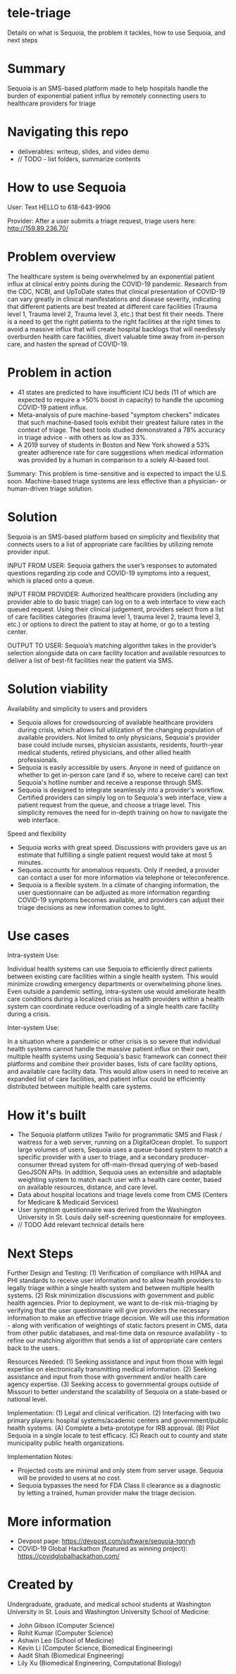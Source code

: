 # tele-triage
Details on what is Sequoia, the problem it tackles, how to use Sequoia, and next steps

# Summary
Sequoia is an SMS-based platform made to help hospitals handle the burden of exponential patient influx by remotely connecting users to healthcare providers for triage

# Navigating this repo
* deliverables: writeup, slides, and video demo
* // TODO - list folders, summarize contents

# How to use Sequoia
User: Text HELLO to 618-643-9906

Provider: After a user submits a triage request, triage users here: http://159.89.236.70/

# Problem overview
The healthcare system is being overwhelmed by an exponential patient influx at clinical entry points during the COVID-19 pandemic. Research from the CDC, NCBI, and UpToDate states that clinical presentation of COVID-19 can vary greatly in clinical manifestations and disease severity, indicating that different patients are best treated at different care facilities (Trauma level 1, Trauma level 2, Trauma level 3, etc.) that best fit their needs. There is a need to get the right patients to the right facilities at the right times to avoid a massive influx that will create hospital backlogs that will needlessly overburden health care facilities, divert valuable time away from in-person care, and hasten the spread of COVID-19.

# Problem in action
* 41 states are predicted to have insufficient ICU beds (11 of which are expected to require a >50% boost in capacity) to handle the upcoming COVID-19 patient influx.
* Meta-analysis of pure machine-based "symptom checkers" indicates that such machine-based tools exhibit their greatest failure rates in the context of triage. The best tools studied demonstrated a 78% accuracy in triage advice - with others as low as 33%.
* A 2019 survey of students in Boston and New York showed a 53% greater adherence rate for care suggestions when medical information was provided by a human in comparison to a solely AI-based tool.

Summary: This problem is time-sensitive and is expected to impact the U.S. soon. Machine-based triage systems are less effective than a physician- or human-driven triage solution.

# Solution
Sequoia is an SMS-based platform based on simplicity and flexibility that connects users to a list of appropriate care facilities by utilizing remote provider input.

INPUT FROM USER: Sequoia gathers the user’s responses to automated questions regarding zip code and COVID-19 symptoms into a request, which is placed onto a queue.

INPUT FROM PROVIDER: Authorized healthcare providers (including any provider able to do basic triage) can log on to a web interface to view each queued request. Using their clinical judgement, providers select from a list of care facilities categories (trauma level 1, trauma level 2, trauma level 3, etc.) or options to direct the patient to stay at home, or go to a testing center.

OUTPUT TO USER: Sequoia’s matching algorithm takes in the provider’s selection alongside data on care facility location and available resources to deliver a list of best-fit facilities near the patient via SMS.

# Solution viability
Availability and simplicity to users and providers
* Sequoia allows for crowdsourcing of available healthcare providers during crisis, which allows full utilization of the changing population of available providers. Not limited to only physicians, Sequoia's provider base could include nurses, physician assistants, residents, fourth-year medical students, retired physicians, and other allied health professionals.
* Sequoia is easily accessible by users. Anyone in need of guidance on whether to get in-person care (and if so, where to receive care) can text Sequoia's hotline number and receive a response through SMS.
* Sequoia is designed to integrate seamlessly into a provider's workflow. Certified providers can simply log on to Sequoia's web interface, view a patient request from the queue, and choose a triage level. This simplicity removes the need for in-depth training on how to navigate the web interface.

Speed and flexibility
* Sequoia works with great speed. Discussions with providers gave us an estimate that fulfilling a single patient request would take at most 5 minutes.
* Sequoia accounts for anomalous requests. Only if needed, a provider can contact a user for more information via telephone or teleconference.
* Sequoia is a flexible system. In a climate of changing information, the user questionnaire can be adjusted as more information regarding COVID-19 symptoms becomes available, and providers can adjust their triage decisions as new information comes to light.

# Use cases
Intra-system Use:

Individual health systems can use Sequoia to efficiently direct patients between existing care facilities within a single health system. This would minimize crowding emergency departments or overwhelming phone lines. Even outside a pandemic setting, intra-system use would ameliorate health care conditions during a localized crisis as health providers within a health system can coordinate reduce overloading of a single health care facility during a crisis.

Inter-system Use:

In a situation where a pandemic or other crisis is so severe that individual health systems cannot handle the massive patient influx on their own, multiple health systems using Sequoia's basic framework can connect their platforms and combine their provider bases, lists of care facility options, and available care facility data. This would allow users in need to receive an expanded list of care facilities, and patient influx could be efficiently distributed between multiple health care systems.

# How it's built
* The Sequoia platform utilizes Twilio for programmatic SMS and Flask / waitress for a web server, running on a DigitalOcean droplet. To support large volumes of users, Sequoia uses a queue-based system to match a specific provider with a user to triage, and a secondary producer-consumer thread system for off-main-thread querying of web-based GeoJSON APIs. In addition, Sequoia uses an extensible and adaptable weighting system to match each user with a health care center, based on available resources, distance, and care level.
* Data about hospital locations and triage levels come from CMS (Centers for Medicare & Medicaid Services)
* User symptom questionnaire was derived from the Washington University in St. Louis daily self-screening questionnaire for employees.
* // TODO Add relevant technical details here

# Next Steps
Further Design and Testing:
(1) Verification of compliance with HIPAA and PHI standards to receive user information and to allow health providers to legally triage within a single health system and between multiple health systems.
(2) Risk minimization discussions with government and public health agencies. Prior to deployment, we want to de-risk mis-triaging by verifying that the user questionnaire will give providers the necessary information to make an effective triage decision. We will use this information - along with verification of weightings of static factors present in CMS, data from other public databases, and real-time data on resource availability - to refine our matching algorithm that sends a list of appropriate care centers back to the users.

Resources Needed:
(1) Seeking assistance and input from those with legal expertise on electronically transmitting medical information.
(2) Seeking assistance and input from those with government and/or health care agency expertise.
(3) Seeking access to governmental groups outside of Missouri to better understand the scalability of Sequoia on a state-based or national level.

Implementation:
(1) Legal and clinical verification.
(2) Interfacing with two primary players: hospital systems/academic centers and government/public health systems.
     (A) Complete a beta-prototype for IRB approval.
     (B) Pilot Sequoia in a single locale to test efficacy.
     (C) Reach out to county and state municipality public health organizations.

Implementation Notes:
* Projected costs are minimal and only stem from server usage. Sequoia will be provided to users at no cost.
* Sequoia bypasses the need for FDA Class II clearance as a diagnostic by letting a trained, human provider make the triage decision.

# More information
* Devpost page: https://devpost.com/software/sequoia-tgnryh
* COVID-19 Global Hackathon (featured as winning project): https://covidglobalhackathon.com/

# Created by
Undergraduate, graduate, and medical school students at Washington University in St. Louis and Washington University School of Medicine:
* John Gibson (Computer Science)
* Rohit Kumar (Computer Science)
* Ashwin Leo (School of Medicine)
* Kevin Li (Computer Science, Biomedical Engineering)
* Aadit Shah (Biomedical Engineering)
* Lily Xu (Biomedical Engineering, Computational Biology)

